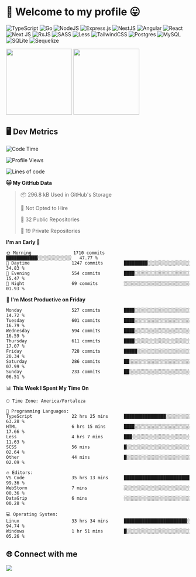 # 🎉 Welcome to my profile 😛

![TypeScript](https://img.shields.io/badge/typescript-%23007ACC.svg?style=for-the-badge&logo=typescript&logoColor=white)
![Go](https://img.shields.io/badge/go-%2300ADD8.svg?style=for-the-badge&logo=go&logoColor=white)
![NodeJS](https://img.shields.io/badge/node.js-6DA55F?style=for-the-badge&logo=node.js&logoColor=white)
![Express.js](https://img.shields.io/badge/express.js-%23404d59.svg?style=for-the-badge&logo=express&logoColor=%2361DAFB)
![NestJS](https://img.shields.io/badge/nestjs-%23E0234E.svg?style=for-the-badge&logo=nestjs&logoColor=white)
![Angular](https://img.shields.io/badge/angular-%23DD0031.svg?style=for-the-badge&logo=angular&logoColor=white)
![React](https://img.shields.io/badge/react-%2320232a.svg?style=for-the-badge&logo=react&logoColor=%2361DAFB)
![Next JS](https://img.shields.io/badge/Next-black?style=for-the-badge&logo=next.js&logoColor=white)
![RxJS](https://img.shields.io/badge/rxjs-%23B7178C.svg?style=for-the-badge&logo=reactivex&logoColor=white)
![SASS](https://img.shields.io/badge/SASS-hotpink.svg?style=for-the-badge&logo=SASS&logoColor=white)
![Less](https://img.shields.io/badge/less-2B4C80?style=for-the-badge&logo=less&logoColor=white)
![TailwindCSS](https://img.shields.io/badge/tailwindcss-%2338B2AC.svg?style=for-the-badge&logo=tailwind-css&logoColor=white)
![Postgres](https://img.shields.io/badge/postgres-%23316192.svg?style=for-the-badge&logo=postgresql&logoColor=white)
![MySQL](https://img.shields.io/badge/mysql-4479A1.svg?style=for-the-badge&logo=mysql&logoColor=white)
![SQLite](https://img.shields.io/badge/sqlite-%2307405e.svg?style=for-the-badge&logo=sqlite&logoColor=white)
![Sequelize](https://img.shields.io/badge/Sequelize-52B0E7?style=for-the-badge&logo=Sequelize&logoColor=white)

<div>
  <img height="180em" src="https://github-readme-stats.vercel.app/api?username=VinicciusSantos&include_all_commits=true&count_private=true&theme=github_dark"/>
  <img height="180em" src="https://github-readme-stats.vercel.app/api/top-langs/?username=VinicciusSantos&langs_count=6&layout=compact&include_all_commits=true&count_private=true&theme=github_dark"/>
</div>

## 🖥️ Dev Metrics

<!--START_SECTION:waka-->
![Code Time](http://img.shields.io/badge/Code%20Time-1%2C804%20hrs%2018%20mins-blue)

![Profile Views](http://img.shields.io/badge/Profile%20Views-126-blue)

![Lines of code](https://img.shields.io/badge/From%20Hello%20World%20I%27ve%20Written-5.4%20million%20lines%20of%20code-blue)

**🐱 My GitHub Data** 

> 📦 296.8 kB Used in GitHub's Storage 
 > 
> 🚫 Not Opted to Hire
 > 
> 📜 32 Public Repositories 
 > 
> 🔑 19 Private Repositories 
 > 
**I'm an Early 🐤** 

```text
🌞 Morning                1710 commits        ████████████░░░░░░░░░░░░░   47.77 % 
🌆 Daytime                1247 commits        █████████░░░░░░░░░░░░░░░░   34.83 % 
🌃 Evening                554 commits         ████░░░░░░░░░░░░░░░░░░░░░   15.47 % 
🌙 Night                  69 commits          ░░░░░░░░░░░░░░░░░░░░░░░░░   01.93 % 
```
📅 **I'm Most Productive on Friday** 

```text
Monday                   527 commits         ████░░░░░░░░░░░░░░░░░░░░░   14.72 % 
Tuesday                  601 commits         ████░░░░░░░░░░░░░░░░░░░░░   16.79 % 
Wednesday                594 commits         ████░░░░░░░░░░░░░░░░░░░░░   16.59 % 
Thursday                 611 commits         ████░░░░░░░░░░░░░░░░░░░░░   17.07 % 
Friday                   728 commits         █████░░░░░░░░░░░░░░░░░░░░   20.34 % 
Saturday                 286 commits         ██░░░░░░░░░░░░░░░░░░░░░░░   07.99 % 
Sunday                   233 commits         ██░░░░░░░░░░░░░░░░░░░░░░░   06.51 % 
```


📊 **This Week I Spent My Time On** 

```text
🕑︎ Time Zone: America/Fortaleza

💬 Programming Languages: 
TypeScript               22 hrs 25 mins      ████████████████░░░░░░░░░   63.28 % 
HTML                     6 hrs 15 mins       ████░░░░░░░░░░░░░░░░░░░░░   17.66 % 
Less                     4 hrs 7 mins        ███░░░░░░░░░░░░░░░░░░░░░░   11.63 % 
SCSS                     56 mins             █░░░░░░░░░░░░░░░░░░░░░░░░   02.64 % 
Other                    44 mins             █░░░░░░░░░░░░░░░░░░░░░░░░   02.09 % 

🔥 Editors: 
VS Code                  35 hrs 13 mins      █████████████████████████   99.36 % 
WebStorm                 7 mins              ░░░░░░░░░░░░░░░░░░░░░░░░░   00.36 % 
DataGrip                 6 mins              ░░░░░░░░░░░░░░░░░░░░░░░░░   00.28 % 

💻 Operating System: 
Linux                    33 hrs 34 mins      ████████████████████████░   94.74 % 
Windows                  1 hr 51 mins        █░░░░░░░░░░░░░░░░░░░░░░░░   05.26 % 
```


<!--END_SECTION:waka-->

## 🌐 Connect with me

<a href="https://www.linkedin.com/in/vinicius-guedes-b817aa223/"><img src="https://img.shields.io/badge/LinkedIn-0077B5?style=for-the-badge&logo=linkedin&logoColor=white"/></a>

